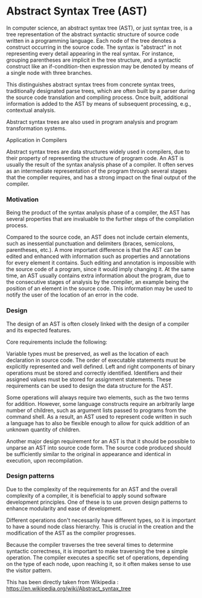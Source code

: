 # Abstract Syntax Tree (AST)

In computer science, an abstract syntax tree (AST), or just syntax tree, is a tree representation of the abstract syntactic structure of source code written in a programming language. Each node of the tree denotes a construct occurring in the source code. The syntax is "abstract" in not representing every detail appearing in the real syntax. For instance, grouping parentheses are implicit in the tree structure, and a syntactic construct like an if-condition-then expression may be denoted by means of a single node with three branches.

This distinguishes abstract syntax trees from concrete syntax trees, traditionally designated parse trees, which are often built by a parser during the source code translation and compiling process. Once built, additional information is added to the AST by means of subsequent processing, e.g., contextual analysis.

Abstract syntax trees are also used in program analysis and program transformation systems.

Application in Compilers

Abstract syntax trees are data structures widely used in compilers, due to their property of representing the structure of program code. An AST is usually the result of the syntax analysis phase of a compiler. It often serves as an intermediate representation of the program through several stages that the compiler requires, and has a strong impact on the final output of the compiler.

### Motivation
Being the product of the syntax analysis phase of a compiler, the AST has several properties that are invaluable to the further steps of the compilation process.

Compared to the source code, an AST does not include certain elements, such as inessential punctuation and delimiters (braces, semicolons, parentheses, etc.).
A more important difference is that the AST can be edited and enhanced with information such as properties and annotations for every element it contains. Such editing and annotation is impossible with the source code of a program, since it would imply changing it.
At the same time, an AST usually contains extra information about the program, due to the consecutive stages of analysis by the compiler, an example being the position of an element in the source code. This information may be used to notify the user of the location of an error in the code.

### Design
The design of an AST is often closely linked with the design of a compiler and its expected features.

Core requirements include the following:

Variable types must be preserved, as well as the location of each declaration in source code.
The order of executable statements must be explicitly represented and well defined.
Left and right components of binary operations must be stored and correctly identified.
Identifiers and their assigned values must be stored for assignment statements.
These requirements can be used to design the data structure for the AST.

Some operations will always require two elements, such as the two terms for addition. However, some language constructs require an arbitrarily large number of children, such as argument lists passed to programs from the command shell. As a result, an AST used to represent code written in such a language has to also be flexible enough to allow for quick addition of an unknown quantity of children.

Another major design requirement for an AST is that it should be possible to unparse an AST into source code form. The source code produced should be sufficiently similar to the original in appearance and identical in execution, upon recompilation.

### Design patterns
Due to the complexity of the requirements for an AST and the overall complexity of a compiler, it is beneficial to apply sound software development principles. One of these is to use proven design patterns to enhance modularity and ease of development.

Different operations don't necessarily have different types, so it is important to have a sound node class hierarchy. This is crucial in the creation and the modification of the AST as the compiler progresses.

Because the compiler traverses the tree several times to determine syntactic correctness, it is important to make traversing the tree a simple operation. The compiler executes a specific set of operations, depending on the type of each node, upon reaching it, so it often makes sense to use the visitor pattern.


This has been directly taken from Wikipedia : https://en.wikipedia.org/wiki/Abstract_syntax_tree

